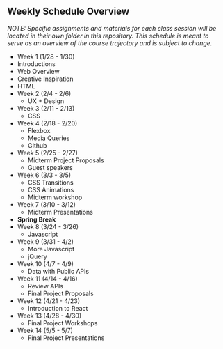 ## Weekly Schedule Overview

*NOTE: Specific assignments and materials for each class session will be located in their own folder in this repository. This schedule is meant to serve as an overview of the course trajectory and is subject to change.*

 * Week 1 (1/28 - 1/30)
  * Introductions
  * Web Overview
  * Creative Inspiration
  * HTML
* Week 2 (2/4 - 2/6)
  * UX + Design
* Week 3 (2/11 - 2/13)
  * CSS
* Week 4 (2/18 - 2/20)
  * Flexbox
  * Media Queries
  * Github
* Week 5 (2/25 - 2/27)
  * Midterm Project Proposals
  * Guest speakers
* Week 6 (3/3 - 3/5)
  * CSS Transitions
  * CSS Animations
  * Midterm workshop
* Week 7 (3/10 - 3/12)
  * Midterm Presentations
* **Spring Break** 
* Week 8 (3/24 - 3/26)
  * Javascript
* Week 9 (3/31 - 4/2)
  * More Javascript
  * jQuery
* Week 10 (4/7 - 4/9)
  * Data with Public APIs
* Week 11 (4/14 - 4/16)
  * Review APIs
  * Final Project Proposals
* Week 12 (4/21 - 4/23)
  * Introduction to React
* Week 13 (4/28 - 4/30)
  * Final Project Workshops
* Week 14 (5/5 - 5/7)
  * Final Project Presentations
